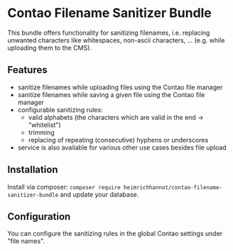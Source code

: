 # Contao Filename Sanitizer Bundle

This bundle offers functionality for sanitizing filenames, i.e. replacing unwanted characters like whitespaces, non-ascii characters, ... (e.g. while uploading them to the CMS).

## Features

- sanitize filenames while uploading files using the Contao file manager
- sanitize filenames while saving a given file using the Contao file manager
- configurable sanitizing rules:
  - valid alphabets (the characters which are valid in the end -> "whitelist")
  - trimming
  - replacing of repeating (consecutive) hyphens or underscores
- service is also available for various other use cases besides file upload

## Installation

Install via composer: `composer require heimrichhannot/contao-filename-sanitizer-bundle` and update your database.

## Configuration

You can configure the sanitizing rules in the global Contao settings under "file names".